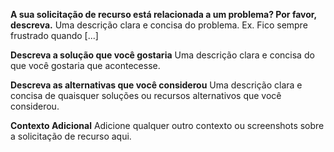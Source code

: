 **A sua solicitação de recurso está relacionada a um problema? Por favor, descreva.**
Uma descrição clara e concisa do problema. Ex. Fico sempre frustrado quando [...]

**Descreva a solução que você gostaria**
Uma descrição clara e concisa do que você gostaria que acontecesse.

**Descreva as alternativas que você considerou**
Uma descrição clara e concisa de quaisquer soluções ou recursos alternativos que você considerou.

**Contexto Adicional**
Adicione qualquer outro contexto ou screenshots sobre a solicitação de recurso aqui.

